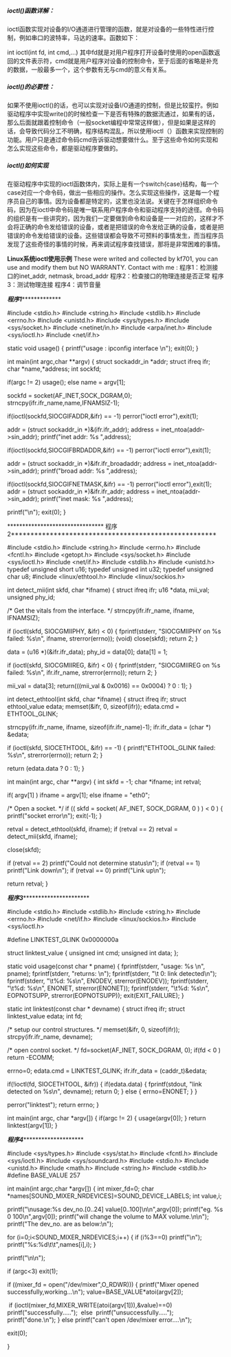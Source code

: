 ##### ioctl()函数详解：

ioctl函数实现对设备的I/O通道进行管理的函数，就是对设备的一些特性进行控制，例如串口的波特率，马达的速率。函数如下：

int ioctl(int fd, int cmd,...)   其中fd就是对用户程序打开设备时使用的open函数返回的文件表示符，cmd就是用户程序对设备的控制命令，至于后面的省略是补充的数据，一般最多一个，这个参数有无与cmd的意义有关系。

##### ioctl()的必要性：

如果不使用ioctl()的话，也可以实现对设备I/O通道的控制，但是比较蛮拧。例如驱动程序中实现write()的时候检查一下是否有特殊的数据流通过，如果有的话，那么后面就跟着控制命令（一般socket编程中常常这样做），但是如果是这样的话，会导致代码分工不明确，程序结构混乱，所以使用ioctl（）函数来实现控制的功能。用户只是通过命令码cmd告诉驱动想要做什么。至于这些命令如何实现和怎么实现这些命令，都是驱动程序要做的。

##### ioctl()如何实现 

在驱动程序中实现的ioctl函数体内，实际上是有一个switch{case}结构，每一个case对应一个命令码，做出一些相应的操作。怎么实现这些操作，这是每一个程序员自己的事情。因为设备都是特定的，这里也没法说。关键在于怎样组织命令码，因为在ioctl中命令码是唯一联系用户程序命令和驱动程序支持的途径。命令码的组织是有一些讲究的，因为我们一定要做到命令和设备是一一对应的，这样才不会将正确的命令发给错误的设备，或者是把错误的命令发给正确的设备，或者是把错误的命令发给错误的设备。这些错误都会导致不可预料的事情发生，而当程序员发现了这些奇怪的事情的时候，再来调试程序查找错误，那将是非常困难的事情。



**Linux系统ioctl使用示例**
These were writed and collected by kf701,
you can use and modify them but NO WARRANTY.
Contact with me : 
程序1：检测接口的inet_addr, netmask, broad_addr
程序2：检查接口的物理连接是否正常
程序3：测试物理连接
程序4：调节音量

***************************程序1****************************************

\#include <stdio.h>
\#include <string.h>
\#include <stdlib.h>
\#include <errno.h>
\#include <unistd.h>
\#include <sys/types.h>
\#include <sys/socket.h>
\#include <netinet/in.h>
\#include <arpa/inet.h>
\#include <sys/ioctl.h>
\#include <net/if.h>

static void usage()
{
  printf("usage : ipconfig interface \n");
  exit(0);
}

int main(int argc,char **argv)
{
  struct sockaddr_in *addr;
  struct ifreq ifr;
  char *name,*address;
  int sockfd;

  if(argc != 2) usage();
  else name = argv[1];

  sockfd = socket(AF_INET,SOCK_DGRAM,0);
  strncpy(ifr.ifr_name,name,IFNAMSIZ-1);

  if(ioctl(sockfd,SIOCGIFADDR,&ifr) == -1)
   perror("ioctl error"),exit(1);

  addr = (struct sockaddr_in *)&(ifr.ifr_addr);
  address = inet_ntoa(addr->sin_addr);
  printf("inet addr: %s ",address);

  if(ioctl(sockfd,SIOCGIFBRDADDR,&ifr) == -1)
   perror("ioctl error"),exit(1);

  addr = (struct sockaddr_in *)&ifr.ifr_broadaddr;
  address = inet_ntoa(addr->sin_addr);
  printf("broad addr: %s ",address);

  if(ioctl(sockfd,SIOCGIFNETMASK,&ifr) == -1)
   perror("ioctl error"),exit(1);
  addr = (struct sockaddr_in *)&ifr.ifr_addr;
  address = inet_ntoa(addr->sin_addr);
  printf("inet mask: %s ",address);

  printf("\n");
  exit(0);
}

******************************** 程序2*****************************************************

\#include <stdio.h>
\#include <string.h>
\#include <errno.h>
\#include <fcntl.h>
\#include <getopt.h>
\#include <sys/socket.h>
\#include <sys/ioctl.h>
\#include <net/if.h>
\#include <stdlib.h>
\#include <unistd.h>
typedef unsigned short u16;
typedef unsigned int u32;
typedef unsigned char u8;
\#include <linux/ethtool.h>
\#include <linux/sockios.h>

int detect_mii(int skfd, char *ifname)
{
  struct ifreq ifr;
  u16 *data, mii_val;
  unsigned phy_id;

  /* Get the vitals from the interface. */
  strncpy(ifr.ifr_name, ifname, IFNAMSIZ);

  if (ioctl(skfd, SIOCGMIIPHY, &ifr) < 0)
   {
     fprintf(stderr, "SIOCGMIIPHY on %s failed: %s\n", ifname, strerror(errno));
     (void) close(skfd);
     return 2;
   }

  data = (u16 *)(&ifr.ifr_data);
  phy_id = data[0];
  data[1] = 1;

  if (ioctl(skfd, SIOCGMIIREG, &ifr) < 0)
   {
    fprintf(stderr, "SIOCGMIIREG on %s failed: %s\n", ifr.ifr_name, strerror(errno));
    return 2;
   }

  mii_val = data[3];
  return(((mii_val & 0x0016) == 0x0004) ? 0 : 1);
}

int detect_ethtool(int skfd, char *ifname)
{
  struct ifreq ifr;
  struct ethtool_value edata;
  memset(&ifr, 0, sizeof(ifr));
  edata.cmd = ETHTOOL_GLINK;

  strncpy(ifr.ifr_name, ifname, sizeof(ifr.ifr_name)-1);
  ifr.ifr_data = (char *) &edata;

  if (ioctl(skfd, SIOCETHTOOL, &ifr) == -1)
   {
    printf("ETHTOOL_GLINK failed: %s\n", strerror(errno));
    return 2;
   }

  return (edata.data ? 0 : 1);
}

int main(int argc, char **argv)
{
  int skfd = -1;
  char *ifname;
  int retval;

  if( argv[1] ) ifname = argv[1];
   else ifname = "eth0";

  /* Open a socket. */
  if (( skfd = socket( AF_INET, SOCK_DGRAM, 0 ) ) < 0 )
   {
     printf("socket error\n");
     exit(-1);
   }

  retval = detect_ethtool(skfd, ifname);
  if (retval == 2)
   retval = detect_mii(skfd, ifname);

  close(skfd);
 
  if (retval == 2)
   printf("Could not determine status\n");
  if (retval == 1)
   printf("Link down\n");
  if (retval == 0)
   printf("Link up\n");

  return retval;
}

*******************************程序3*****************************************************

\#include <stdio.h>
\#include <stdlib.h>
\#include <string.h>
\#include <errno.h>
\#include <net/if.h>
\#include <linux/sockios.h>
\#include <sys/ioctl.h>

\#define LINKTEST_GLINK 0x0000000a

struct linktest_value {
    unsigned int  cmd;
    unsigned int  data;
};

static void usage(const char * pname)
{
  fprintf(stderr, "usage: %s <device>\n", pname);
  fprintf(stderr, "returns: \n");
  fprintf(stderr, "\t 0: link detected\n");
  fprintf(stderr, "\t%d: %s\n", ENODEV, strerror(ENODEV));
  fprintf(stderr, "\t%d: %s\n", ENONET, strerror(ENONET));
  fprintf(stderr, "\t%d: %s\n", EOPNOTSUPP, strerror(EOPNOTSUPP));
  exit(EXIT_FAILURE);
}

static int linktest(const char * devname)
{
  struct ifreq ifr;
  struct linktest_value edata;
  int fd;

  /* setup our control structures. */
  memset(&ifr, 0, sizeof(ifr));
  strcpy(ifr.ifr_name, devname);

  /* open control socket. */
  fd=socket(AF_INET, SOCK_DGRAM, 0);
  if(fd < 0 ) 
   return -ECOMM;

  errno=0;
  edata.cmd = LINKTEST_GLINK;
  ifr.ifr_data = (caddr_t)&edata;

  if(!ioctl(fd, SIOCETHTOOL, &ifr)) 
   {
    if(edata.data) 
     {
      fprintf(stdout, "link detected on %s\n", devname);
      return 0;
     } else 
       {
        errno=ENONET;
       }
   }

  perror("linktest");
  return errno;
}

int main(int argc, char *argv[])
{
  if(argc != 2) 
   {
     usage(argv[0]);
   }
  return linktest(argv[1]);
}

*************************************程序4*********************************************************

\#include <sys/types.h>
\#include <sys/stat.h>
\#include <fcntl.h>
\#include <sys/ioctl.h>
\#include <sys/soundcard.h>
\#include <stdio.h>
\#include <unistd.h>
\#include <math.h>
\#include <string.h>
\#include <stdlib.h>
\#define BASE_VALUE 257

int main(int argc,char *argv[])
{
  int mixer_fd=0;
  char *names[SOUND_MIXER_NRDEVICES]=SOUND_DEVICE_LABELS;
  int value,i;

  printf("\nusage:%s dev_no.[0..24] value[0..100]\n\n",argv[0]);
  printf("eg. %s 0 100\n",argv[0]);
  printf("will change the volume to MAX volume.\n\n");
  printf("The dev_no. are as below:\n");

  for (i=0;i<SOUND_MIXER_NRDEVICES;i++)
   {
    if (i%3==0) printf("\n");
    printf("%s:%d\t\t",names[i],i);
   }

  printf("\n\n");

  if (argc<3) exit(1);

  if ((mixer_fd = open("/dev/mixer",O_RDWR)))
   {
     printf("Mixer opened successfully,working...\n");
     value=BASE_VALUE*atoi(argv[2]);

​     if (ioctl(mixer_fd,MIXER_WRITE(atoi(argv[1])),&value)==0)
​      printf("successfully.....");
​     else
​      printf("unsuccessfully.....");
​    
​     printf("done.\n");
   }
  else
   printf("can't open /dev/mixer error....\n");

exit(0);

}
